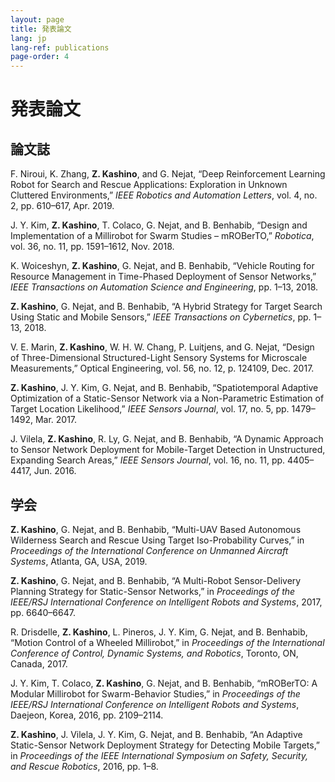 ```yaml
---
layout: page
title: 発表論文
lang: jp
lang-ref: publications
page-order: 4
---
```


# 発表論文

## 論文誌
F. Niroui, K. Zhang, **Z. Kashino**, and G. Nejat, “Deep Reinforcement Learning Robot for Search and Rescue Applications: Exploration in Unknown Cluttered Environments,” *IEEE Robotics and Automation Letters*, vol. 4, no. 2, pp. 610–617, Apr. 2019.

J. Y. Kim, **Z. Kashino**, T. Colaco, G. Nejat, and B. Benhabib, “Design and Implementation of a Millirobot for Swarm Studies – mROBerTO,” *Robotica*, vol. 36, no. 11, pp. 1591–1612, Nov. 2018.

K. Woiceshyn, **Z. Kashino**, G. Nejat, and B. Benhabib, “Vehicle Routing for Resource Management in Time-Phased Deployment of Sensor Networks,” *IEEE Transactions on Automation Science and Engineering*, pp. 1–13, 2018.

**Z. Kashino**, G. Nejat, and B. Benhabib, “A Hybrid Strategy for Target Search Using Static and Mobile Sensors,” *IEEE Transactions on Cybernetics*, pp. 1–13, 2018.

V. E. Marin, **Z. Kashino**, W. H. W. Chang, P. Luitjens, and G. Nejat, “Design of Three-Dimensional Structured-Light Sensory Systems for Microscale Measurements,” Optical Engineering, vol. 56, no. 12, p. 124109, Dec. 2017.

**Z. Kashino**, J. Y. Kim, G. Nejat, and B. Benhabib, “Spatiotemporal Adaptive Optimization of a Static-Sensor Network via a Non-Parametric Estimation of Target Location Likelihood,” *IEEE Sensors Journal*, vol. 17, no. 5, pp. 1479–1492, Mar. 2017.

J. Vilela, **Z. Kashino**, R. Ly, G. Nejat, and B. Benhabib, “A Dynamic Approach to Sensor Network Deployment for Mobile-Target Detection in Unstructured, Expanding Search Areas,” *IEEE Sensors Journal*, vol. 16, no. 11, pp. 4405–4417, Jun. 2016.

## 学会
**Z. Kashino**, G. Nejat, and B. Benhabib, “Multi-UAV Based Autonomous Wilderness Search and Rescue Using Target Iso-Probability Curves,” in *Proceedings of the International Conference on Unmanned Aircraft Systems*, Atlanta, GA, USA, 2019.

**Z. Kashino**, G. Nejat, and B. Benhabib, “A Multi-Robot Sensor-Delivery Planning Strategy for Static-Sensor Networks,” in *Proceedings of the IEEE/RSJ International Conference on Intelligent Robots and Systems*, 2017, pp. 6640–6647.

R. Drisdelle, **Z. Kashino**, L. Pineros, J. Y. Kim, G. Nejat, and B. Benhabib, “Motion Control of a Wheeled Millirobot,” in *Proceedings of the International Conference of Control, Dynamic Systems, and Robotics*, Toronto, ON, Canada, 2017.

J. Y. Kim, T. Colaco, **Z. Kashino**, G. Nejat, and B. Benhabib, “mROBerTO: A Modular Millirobot for Swarm-Behavior Studies,” in *Proceedings of the IEEE/RSJ International Conference on Intelligent Robots and Systems*, Daejeon, Korea, 2016, pp. 2109–2114.

**Z. Kashino**, J. Vilela, J. Y. Kim, G. Nejat, and B. Benhabib, “An Adaptive Static-Sensor Network Deployment Strategy for Detecting Mobile Targets,” in *Proceedings of the IEEE International Symposium on Safety, Security, and Rescue Robotics*, 2016, pp. 1–8.